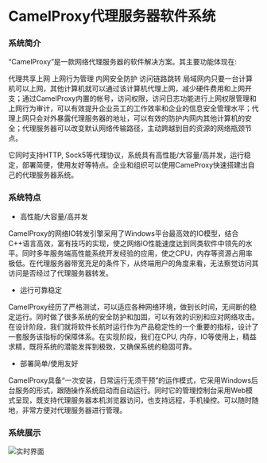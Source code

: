 # CamelProxy代理服务器软件系统
### 系统简介
“CamelProxy”是一款网络代理服务器的软件解决方案。其主要功能体现在:

代理共享上网
上网行为管理
内网安全防护
访问链路跳转
局域网内只要一台计算机可以上网，其他计算机就可以通过该计算机代理上网，减少硬件费用和上网开支；通过CamelProxy内置的帐号，访问权限，访问日志功能进行上网权限管理和上网行为审计，可以有效提升企业员工的工作效率和企业的信息安全管理水平；代理上网只会对外暴露代理服务器的地址，可以有效的防护内网内其他计算机的安全；代理服务器可以改变默认网络传输路径，主动跨越到目的资源的网络瓶颈节点。

它同时支持HTTP, Sock5等代理协议，系统具有高性能/大容量/高并发，运行稳定，部署简便，使用友好等特点。企业和组织可以使用CameProxy快速搭建出自己的代理服务器系统。

### 系统特点
- 高性能/大容量/高并发

CamelProxy的网络IO转发引擎采用了Windows平台最高效的IO模型，结合C++语言高效，富有技巧的实现，使之网络IO性能速度达到同类软件中领先的水平。同时多年服务端高性能系统开发经验的应用，使之CPU，内存等资源占用率极低。在代理服务器带宽充足的条件下，从终端用户的角度来看，无法察觉访问其访问是否经过了代理服务器转发。

- 运行可靠稳定

CamelProxy经历了严格测试，可以适应各种网络环境，做到长时间，无间断的稳定运行。同时做了很多系统的安全防护和加固，可以有效的识别和应对网络攻击。在设计阶段，我们就将软件长航时运行作为产品稳定性的一个重要的指标，设计了一套服务该指标的保障体系。在实现阶段，我们在CPU, 内存，IO等使用上，精益求精，既将系统的潜能发挥到极致，又确保系统的稳固可靠。

- 部署简单/使用友好

CamelProxy具备“一次安装，日常运行无须干预”的运作模式，它采用Windows后台服务的形式，跟随操作系统启动而自动运行。同时它的管理控制台采用Web模式呈现，既支持代理服务器本机浏览器访问，也支持远程，手机操控。可以随时随地，非常方便对代理服务器进行管理。

### 系统展示
![实时界面](https://images.gitee.com/uploads/images/2022/0301/154153_8d2b8c58_10482337.png "camelproxyui_realtime.png")